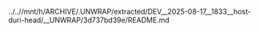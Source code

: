 ../..//mnt/h/ARCHIVE/.UNWRAP/extracted/DEV__2025-08-17__1833__host-duri-head/__UNWRAP/3d737bd39e/README.md
